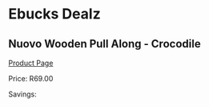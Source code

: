 
# Ebucks Dealz
## Nuovo Wooden Pull Along - Crocodile
[Product Page](https://www.ebucks.com/web/shop/productSelected.do?prodId=1233153098&catId=1233327182)

Price: R69.00

Savings: 


	